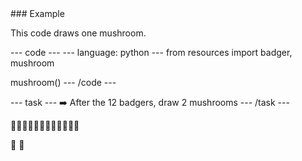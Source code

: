 
<div class="c-project-callout c-project-callout--tip">
### Example

This code draws one mushroom.

<div class="c-project-code">
--- code ---
---
language: python
---
from resources import badger, mushroom

mushroom()
--- /code ---

</div>

</div>

--- task ---
➡️ After the 12 badgers, draw 2 mushrooms
--- /task ---

🦡🦡🦡🦡🦡🦡🦡🦡🦡🦡🦡🦡

🍄
🍄
